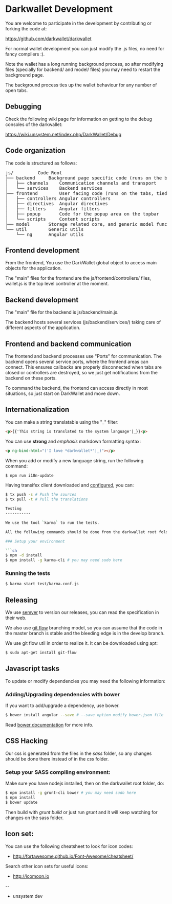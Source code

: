 Darkwallet Development
==========

You are welcome to participate in the development by contributing or forking the code at:

https://github.com/darkwallet/darkwallet

For normal wallet development you can just modify the .js files, no need for fancy compilers :).

Note the wallet has a long running background process, so after modifying files (specially for
backend/ and model/ files) you may need to restart the background page.

The background process ties up the wallet behaviour for any number of open tabs.

Debugging
-----------
Check the following wiki page for information on getting to the debug consoles of the darkwallet:

 https://wiki.unsystem.net/index.php/DarkWallet/Debug

Code organization
-----------

The code is structured as follows:

<pre>
js/			Code Root
├── backend		Background page specific code (runs on the background)
│   ├── channels	Communication channels and transport
│   └── services	Backend services
├── frontend		User facing code (runs on the tabs, tied to html, uses angular)
│   ├── controllers	Angular controllers
│   ├── directives	Angular directives
│   ├── filters		Angular filters
│   ├── popup		Code for the popup area on the topbar
│   └── scripts		Content scripts
├── model		Storage related core, and generic model functionality.
└── util		Generic utils
    └── ng		Angular utils
</pre>

Frontend development
-----------
From the frontend, You use the DarkWallet global object to access main objects for the
application.

The "main" files for the frontend are the js/frontend/controllers/ files, wallet.js is the
top level controller at the moment.

Backend development
-----------
The "main" file for the backend is js/backend/main.js.

The backend hosts several services (js/backend/services/) taking care of different aspects
of the application.

Frontend and backend communication
-----------

The frontend and backend processes use "Ports" for communication. The backend opens several service
ports, where the frontend areas can connect. This ensures callbacks are properly disconnected when
tabs are closed or controllers are destroyed, so we just get notifications from the backend on these
ports.

To command the backend, the frontend can access directly in most situations, so just start on DarkWallet
and move down.

Internationalization
--------------------

You can make a string translatable using the "_" filter:

```html
<p>{{'This string is translated to the system language'|_}}<p>
```

You can use **strong** and *emphasis* markdown formatting syntax:

```html
<p ng-bind-html="('I love *darkwallet*'|_)"></p>
```

When you add or modify a new language string, run the following command:

```sh
$ npm run i18n-update
```

Having transifex client downloaded and [configured](http://docs.transifex.com/developer/client/setup#configuration), you can:

```sh
$ tx push -s # Push the sources
$ tx pull -t # Pull the translations

Testing
-----------

We use the tool `karma` to run the tests.

All the following commands should be done from the darkwallet root folder.

### Setup your environment

```sh
$ npm -d install
$ npm install -g karma-cli # you may need sudo here
```

### Running the tests

```sh
$ karma start test/karma.conf.js
```

Releasing
---------

We use [semver](http://semver.org) to version our releases, you can read
the specification in their web.

We also use [git flow](http://nvie.com/posts/a-successful-git-branching-model/)
branching model, so you can assume that the code in the master branch is stable
and the bleeding edge is in the develop branch.

We use git flow util in order to realize it. It can be downloaded using apt:

```sh
$ sudo apt-get install git-flow
```

Javascript tasks
-----------

To update or modify dependencies you may need the following information:

### Adding/Upgrading dependencies with bower
If you want to add/upgrade a dependency, use bower.

```bash
$ bower install angular --save # --save option modify bower.json file
```

Read [bower documentation](http://bower.io) for more info.


CSS Hacking
-----------

Our css is generated from the files in the *sass* folder, so any changes should be done there instead of in the *css* folder.

### Setup your SASS compiling environment:

Make sure you have nodejs installed, then on the darkwallet root folder, do:

```sh
$ npm install -g grunt-cli bower # you may need sudo here
$ npm install
$ bower update

```

Then build with *grunt build* or just run *grunt* and it will keep watching for changes on the sass folder.

Icon set:
-----------

You can use the following cheatsheet to look for icon codes:

 - http://fortawesome.github.io/Font-Awesome/cheatsheet/

Search other icon sets for useful icons:

 - http://icomoon.io

--

 - unsystem dev
